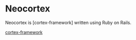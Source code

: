 Neocortex
=========

Neocortex is [cortex-framework] written using Ruby on Rails.

[cortex-framework](https://bitbucket.org/talentsolutions/cortex-framework)